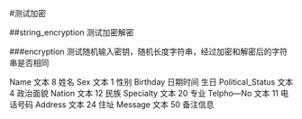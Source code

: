 ﻿#测试加密

##string_encryption 测试加密解密

###encryption 
测试随机输入密钥，随机长度字符串，经过加密和解密后的字符串是否相同

Name 文本 8 姓名 Sex 文本 1 性别 Birthday 日期时间 生日 Political_Status 文本 4 政治面貌 Nation 文本 12 民族 Specialty 文本 20 专业 Telpho—No 文本 11 电话号码 Address 文本 24 住址 Message 文本 50 备注信息
